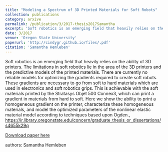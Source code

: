 ```yaml
---
title: "Modeling a Spectrum of 3D Printed Materials for Soft Robots"
collection: publications
category: arxive
permalink: /publication/3/2017-thesis2017Samantha
excerpt: 'Soft robotics is an emerging field that heavily relies on the ability of 3D printers. The limitations in soft robotics lie in the area of the 3D printers and the predictive models of the printed materials. There are currently no reliable models for optimizing the gradients required to create soft robots. These gradients are necessary to go from soft to hard materials which are used in electronics and soft robotics grips. This is achievable with the soft materials printed by the Stratasys Objet 500 Connex3,  which can print a gradient in materials from hard to soft. Here we show the ability to print a homogeneous gradient on the printer,  characterize these homogeneous materials,  and model the optimized parameters of the nonlinear elastic material model according to techniques based upon Ogden., https://ir.library.oregonstate.edu/concern/graduate_thesis_or_dissertations/s4655k29q, '
date: 3/2017
venue: 'Oregon State University'
paperurl: 'http://cindygr.github.io/files/.pdf'
citation: 'Samantha Hemleben'
---
```

Soft robotics is an emerging field that heavily relies on the ability of 3D printers. The limitations in soft robotics lie in the area of the 3D printers and the predictive models of the printed materials. There are currently no reliable models for optimizing the gradients required to create soft robots. These gradients are necessary to go from soft to hard materials which are used in electronics and soft robotics grips. This is achievable with the soft materials printed by the Stratasys Objet 500 Connex3,  which can print a gradient in materials from hard to soft. Here we show the ability to print a homogeneous gradient on the printer,  characterize these homogeneous materials,  and model the optimized parameters of the nonlinear elastic material model according to techniques based upon Ogden., https://ir.library.oregonstate.edu/concern/graduate_thesis_or_dissertations/s4655k29q

[Download paper here](http://cindygr.github.io/files/.pdf)

authors: Samantha Hemleben
